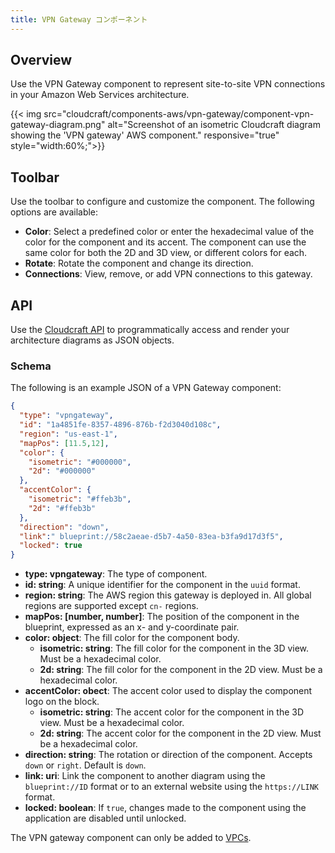 ```yaml
---
title: VPN Gateway コンポーネント
---
```

## Overview

Use the VPN Gateway component to represent site-to-site VPN connections in your Amazon Web Services architecture.

{{< img src="cloudcraft/components-aws/vpn-gateway/component-vpn-gateway-diagram.png" alt="Screenshot of an isometric Cloudcraft diagram showing the 'VPN gateway' AWS component." responsive="true" style="width:60%;">}}

## Toolbar

Use the toolbar to configure and customize the component. The following options are available:

- **Color**: Select a predefined color or enter the hexadecimal value of the color for the component and its accent. The component can use the same color for both the 2D and 3D view, or different colors for each.
- **Rotate**: Rotate the component and change its direction.
- **Connections**: View, remove, or add VPN connections to this gateway.

## API

Use the [Cloudcraft API][1] to programmatically access and render your architecture diagrams as JSON objects.

### Schema

The following is an example JSON of a VPN Gateway component:

```json
{
  "type": "vpngateway",
  "id": "1a4851fe-8357-4896-876b-f2d3040d108c",
  "region": "us-east-1",
  "mapPos": [11.5,12],
  "color": {
    "isometric": "#000000",
    "2d": "#000000"
  },
  "accentColor": {
    "isometric": "#ffeb3b",
    "2d": "#ffeb3b"
  },
  "direction": "down",
  "link":" blueprint://58c2aeae-d5b7-4a50-83ea-b3fa9d17d3f5",
  "locked": true
}
```

- **type: vpngateway**: The type of component.
- **id: string**: A unique identifier for the component in the `uuid` format.
- **region: string**: The AWS region this gateway is deployed in. All global regions are supported except `cn-` regions.
- **mapPos: [number, number]**: The position of the component in the blueprint, expressed as an x- and y-coordinate pair.
- **color: object**: The fill color for the component body.
  - **isometric: string**: The fill color for the component in the 3D view. Must be a hexadecimal color.
  - **2d: string**: The fill color for the component in the 2D view. Must be a hexadecimal color.
- **accentColor: obect**: The accent color used to display the component logo on the block.
  - **isometric: string**: The accent color for the component in the 3D view. Must be a hexadecimal color.
  - **2d: string**: The accent color for the component in the 2D view. Must be a hexadecimal color.
- **direction: string**: The rotation or direction of the component. Accepts `down` or `right`. Default is `down`.
- **link: uri**: Link the component to another diagram using the `blueprint://ID` format or to an external website using the `https://LINK` format.
- **locked: boolean**: If `true`, changes made to the component using the application are disabled until unlocked.

The VPN gateway component can only be added to [VPCs][2].

[1]: https://developers.cloudcraft.co/
[2]: /ja/cloudcraft/components-aws/vpc/